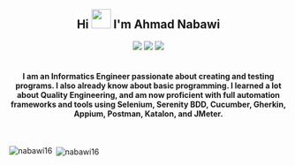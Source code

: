 <h2 align="center"> Hi
<img src="https://raw.githubusercontent.com/iampavangandhi/iampavangandhi/master/gifs/Hi.gif" width=35 />
 I'm Ahmad Nabawi
</h2>
  
<div align="center">
<a href="mailto:a.nabawi16@gmail.com"> <img src="http://img.shields.io/badge/-Gmail-D14836?style=flat&logo=gmail&logoColor=white"></a>
<a href="https://www.linkedin.com/in/ahmad-nabawi-2448341b4/"><img src="http://img.shields.io/badge/-LinkedIn-%230077B5.svg?style=flat&logo=linkedin&logoColor=white"></a>
<a href="https://t.me/Nabawi16"><img src="http://img.shields.io/badge/-Telegram-2CA5E0?style=flat&logo=telegram&logoColor=white"></a>
</div>
<br />

<h4 align="center">I am an Informatics Engineer passionate about creating and testing programs. I also already know about basic programming.
I learned a lot about Quality Engineering, and am now proficient with full automation frameworks and tools using Selenium, Serenity BDD, Cucumber, Gherkin, Appium, Postman, Katalon, and JMeter.
</h4>
<br/>

<p><img align="left" src="https://github-readme-stats.vercel.app/api/top-langs/?username=nabawi16&show_icons=true&theme=tokyonight&locale=en&layout=compact" alt="nabawi16" /></p>
<p>&nbsp;<img align="center" src="https://github-readme-stats.vercel.app/api?username=nabawi16&show_icons=true&theme=radical" alt="nabawi16" /></p>
